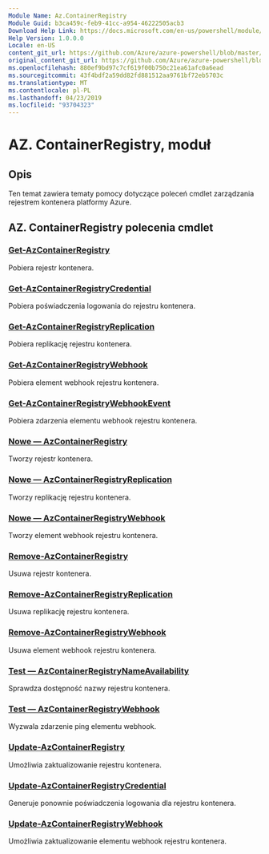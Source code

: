 ```yaml
---
Module Name: Az.ContainerRegistry
Module Guid: b3ca459c-feb9-41cc-a954-46222505acb3
Download Help Link: https://docs.microsoft.com/en-us/powershell/module/az.containerregistry
Help Version: 1.0.0.0
Locale: en-US
content_git_url: https://github.com/Azure/azure-powershell/blob/master/src/ContainerRegistry/ContainerRegistry/help/Az.ContainerRegistry.md
original_content_git_url: https://github.com/Azure/azure-powershell/blob/master/src/ContainerRegistry/ContainerRegistry/help/Az.ContainerRegistry.md
ms.openlocfilehash: 880ef9bd97c7cf619f00b750c21ea61afc0a6ead
ms.sourcegitcommit: 43f4bdf2a59dd82fd881512aa9761bf72eb5703c
ms.translationtype: MT
ms.contentlocale: pl-PL
ms.lasthandoff: 04/23/2019
ms.locfileid: "93704323"
---
```

# AZ. ContainerRegistry, moduł
## Opis
Ten temat zawiera tematy pomocy dotyczące poleceń cmdlet zarządzania rejestrem kontenera platformy Azure.

## AZ. ContainerRegistry polecenia cmdlet
### [Get-AzContainerRegistry](Get-AzContainerRegistry.md)
Pobiera rejestr kontenera.

### [Get-AzContainerRegistryCredential](Get-AzContainerRegistryCredential.md)
Pobiera poświadczenia logowania do rejestru kontenera.

### [Get-AzContainerRegistryReplication](Get-AzContainerRegistryReplication.md)
Pobiera replikację rejestru kontenera.

### [Get-AzContainerRegistryWebhook](Get-AzContainerRegistryWebhook.md)
Pobiera element webhook rejestru kontenera.

### [Get-AzContainerRegistryWebhookEvent](Get-AzContainerRegistryWebhookEvent.md)
Pobiera zdarzenia elementu webhook rejestru kontenera.

### [Nowe — AzContainerRegistry](New-AzContainerRegistry.md)
Tworzy rejestr kontenera.

### [Nowe — AzContainerRegistryReplication](New-AzContainerRegistryReplication.md)
Tworzy replikację rejestru kontenera.

### [Nowe — AzContainerRegistryWebhook](New-AzContainerRegistryWebhook.md)
Tworzy element webhook rejestru kontenera.

### [Remove-AzContainerRegistry](Remove-AzContainerRegistry.md)
Usuwa rejestr kontenera.

### [Remove-AzContainerRegistryReplication](Remove-AzContainerRegistryReplication.md)
Usuwa replikację rejestru kontenera.

### [Remove-AzContainerRegistryWebhook](Remove-AzContainerRegistryWebhook.md)
Usuwa element webhook rejestru kontenera.

### [Test — AzContainerRegistryNameAvailability](Test-AzContainerRegistryNameAvailability.md)
Sprawdza dostępność nazwy rejestru kontenera.

### [Test — AzContainerRegistryWebhook](Test-AzContainerRegistryWebhook.md)
Wyzwala zdarzenie ping elementu webhook.

### [Update-AzContainerRegistry](Update-AzContainerRegistry.md)
Umożliwia zaktualizowanie rejestru kontenera.

### [Update-AzContainerRegistryCredential](Update-AzContainerRegistryCredential.md)
Generuje ponownie poświadczenia logowania dla rejestru kontenera.

### [Update-AzContainerRegistryWebhook](Update-AzContainerRegistryWebhook.md)
Umożliwia zaktualizowanie elementu webhook rejestru kontenera.


